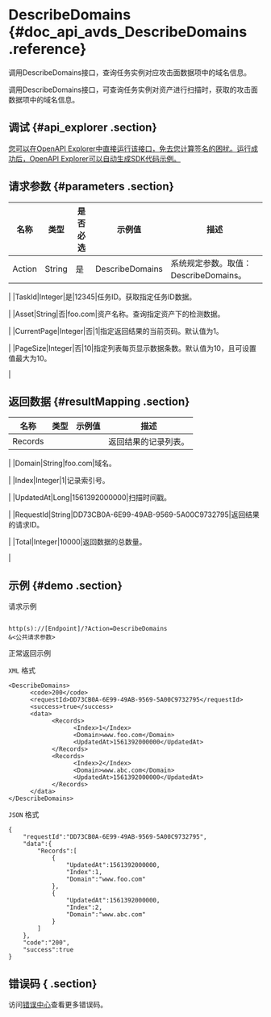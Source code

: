 # DescribeDomains {#doc_api_avds_DescribeDomains .reference}

调用DescribeDomains接口，查询任务实例对应攻击面数据项中的域名信息。

调用DescribeDomains接口，可查询任务实例对资产进行扫描时，获取的攻击面数据项中的域名信息。

## 调试 {#api_explorer .section}

[您可以在OpenAPI Explorer中直接运行该接口，免去您计算签名的困扰。运行成功后，OpenAPI Explorer可以自动生成SDK代码示例。](https://api.aliyun.com/#product=avds&api=DescribeDomains&type=RPC&version=2017-11-29)

## 请求参数 {#parameters .section}

|名称|类型|是否必选|示例值|描述|
|--|--|----|---|--|
|Action|String|是|DescribeDomains|系统规定参数。取值：DescribeDomains。

 |
|TaskId|Integer|是|12345|任务ID。获取指定任务ID数据。

 |
|Asset|String|否|foo.com|资产名称。查询指定资产下的检测数据。

 |
|CurrentPage|Integer|否|1|指定返回结果的当前页码。默认值为1。

 |
|PageSize|Integer|否|10|指定列表每页显示数据条数。默认值为10，且可设置值最大为10。

 |

## 返回数据 {#resultMapping .section}

|名称|类型|示例值|描述|
|--|--|---|--|
|Records| | |返回结果的记录列表。

 |
|Domain|String|foo.com|域名。

 |
|Index|Integer|1|记录索引号。

 |
|UpdatedAt|Long|1561392000000|扫描时间戳。

 |
|RequestId|String|DD73CB0A-6E99-49AB-9569-5A00C9732795|返回结果的请求ID。

 |
|Total|Integer|10000|返回数据的总数量。

 |

## 示例 {#demo .section}

请求示例

``` {#request_demo}

http(s)://[Endpoint]/?Action=DescribeDomains
&<公共请求参数>

```

正常返回示例

`XML` 格式

``` {#xml_return_success_demo}
<DescribeDomains>
	  <code>200</code>
	  <requestId>DD73CB0A-6E99-49AB-9569-5A00C9732795</requestId>
	  <success>true</success>
	  <data>
		    <Records>
			      <Index>1</Index>
			      <Domain>www.foo.com</Domain>
			      <UpdatedAt>1561392000000</UpdatedAt>
		    </Records>
		    <Records>
			      <Index>2</Index>
			      <Domain>www.abc.com</Domain>
			      <UpdatedAt>1561392000000</UpdatedAt>
		    </Records>
	  </data>
</DescribeDomains>
```

`JSON` 格式

``` {#json_return_success_demo}
{
	"requestId":"DD73CB0A-6E99-49AB-9569-5A00C9732795",
	"data":{
		"Records":[
			{
				"UpdatedAt":1561392000000,
				"Index":1,
				"Domain":"www.foo.com"
			},
			{
				"UpdatedAt":1561392000000,
				"Index":2,
				"Domain":"www.abc.com"
			}
		]
	},
	"code":"200",
	"success":true
}
```

## 错误码 { .section}

访问[错误中心](https://error-center.alibabacloud.com/status/product/avds)查看更多错误码。

